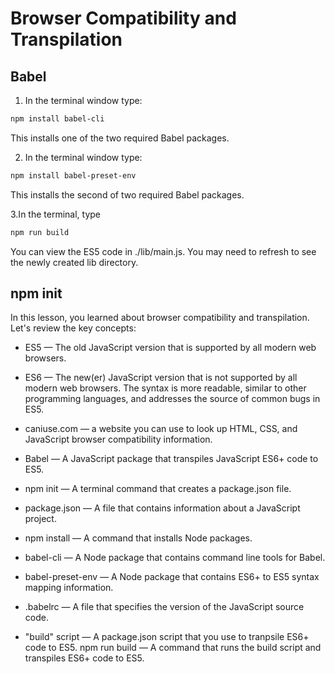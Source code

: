 # Browser Compatibility and Transpilation

## Babel

1. In the terminal window type:
```bash
npm install babel-cli
```
This installs one of the two required Babel packages.


2. In the terminal window type:
```bash
npm install babel-preset-env
```
This installs the second of two required Babel packages.

3.In the terminal, type 

```bash
npm run build
```
You can view the ES5 code in ./lib/main.js.
You may need to refresh to see the newly created lib directory.

## npm init

In this lesson, you learned about browser compatibility and transpilation. Let's review the key concepts:

- ES5 — The old JavaScript version that is supported by all modern web browsers.
- ES6 — The new(er) JavaScript version that is not supported by all modern web browsers. The syntax is more readable, similar to other programming languages, and addresses the source of common bugs in ES5.

- caniuse.com — a website you can use to look up HTML, CSS, and JavaScript browser compatibility information.
- Babel — A JavaScript package that transpiles JavaScript ES6+ code to ES5.
- npm init — A terminal command that creates a package.json file.
- package.json — A file that contains information about a JavaScript project.
- npm install — A command that installs Node packages.
- babel-cli — A Node package that contains command line tools for Babel.
- babel-preset-env — A Node package that contains ES6+ to ES5 syntax mapping information.
- .babelrc — A file that specifies the version of the JavaScript source code.
- "build" script — A package.json script that you use to tranpsile ES6+ code to ES5.
npm run build — A command that runs the build script and transpiles ES6+ code to ES5.